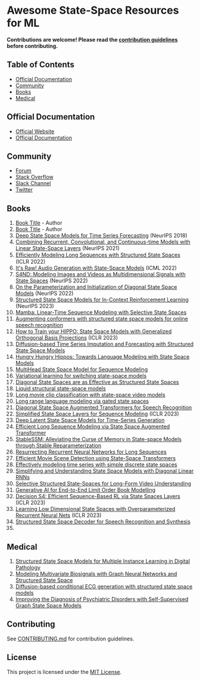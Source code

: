 # Awesome State-Space Resources for ML

**Contributions are welcome! Please read the [contribution guidelines](CONTRIBUTING.md) before contributing.**

## Table of Contents

- [Official Documentation](#official-documentation)
- [Community](#community)
- [Books](#books)
- [Medical](#medical)

## Official Documentation

- [Official Website](https://example.com)
- [Official Documentation](https://example.com/docs)

## Community

- [Forum](https://example.com/forum)
- [Stack Overflow](https://stackoverflow.com/questions/tagged/[topic])
- [Slack Channel](https://example.slack.com)
- [Twitter](https://twitter.com/[topic])

## Books

1. [Book Title](https://example.com/book1) - Author
2. [Book Title](https://example.com/book2) - Author
3. [Deep State Space Models for Time Series Forecasting](https://proceedings.neurips.cc/paper_files/paper/2018/file/5cf68969fb67aa6082363a6d4e6468e2-Paper.pdf) (NeurIPS 2018)
4. [Combining Recurrent, Convolutional, and Continuous-time Models with Linear State-Space Layers](https://arxiv.org/abs/2110.13985) (NeurIPS 2021)
5. [Eﬃciently Modeling Long Sequences with Structured State Spaces](https://arxiv.org/abs/2110.13985) (ICLR 2022)
6. [It's Raw! Audio Generation with State-Space Models](https://arxiv.org/abs/2202.09729) (ICML 2022)
7. [S4ND: Modeling Images and Videos as Multidimensional Signals with State Spaces](https://arxiv.org/abs/2210.06583) (NeurIPS 2022)
8. [On the Parameterization and Initialization of Diagonal State Space Models](https://arxiv.org/abs/2206.11893) (NeurIPS 2022)
9. [Structured State Space Models for In-Context Reinforcement Learning](https://arxiv.org/pdf/2303.03982.pdf) (NeurIPS 2023)
10. [Mamba: Linear-Time Sequence Modeling with Selective State Spaces](https://arxiv.org/abs/2312.00752)
11. [Augmenting conformers with structured state space models for online speech recognition](https://arxiv.org/abs/2309.08551)
12. [How to Train your HIPPO: State Space Models with Generalized Orthogonal Basis Projections](https://arxiv.org/abs/2206.12037) (ICLR 2023)
13. [Diffusion-based Time Series Imputation and Forecasting with Structured State Space Models](https://arxiv.org/abs/2208.09399)
14. [Hungry Hungry Hippos: Towards Language Modeling with State Space Models](https://arxiv.org/abs/2212.14052)
15. [MultiHead State Space Model for Sequence Modeling](https://arxiv.org/abs/2305.12498)
16. [Variational learning for switching state-space models](https://www.cs.toronto.edu/~hinton/absps/switch.pdf)
17. [Diagonal State Spaces are as Effective as Structured State Spaces](https://arxiv.org/abs/2203.14343)
18. [Liquid structural state-space models](https://arxiv.org/pdf/2209.12951.pdf)
19. [Long movie clip classification with state-space video models](https://arxiv.org/abs/2204.01692)
20. [Long range language modeling via gated state spaces](https://arxiv.org/abs/2206.13947)
21. [Diagonal State Space Augmented Transformers for Speech Recognition](https://arxiv.org/abs/2302.14120)
22. [Simplified State Space Layers for Sequence Modeling](https://arxiv.org/abs/2208.04933) (ICLR 2023)
23. [Deep Latent State Space Models for Time-Series Generation](https://arxiv.org/abs/2212.12749)
24. [Efficient Long Sequence Modeling via State Space Augmented Transformer](https://arxiv.org/abs/2212.08136)
25. [StableSSM: Alleviating the Curse of Memory in State-space Models through Stable Reparameterization](https://arxiv.org/abs/2311.14495)
26. [Resurrecting Recurrent Neural Networks for Long Sequences](https://arxiv.org/abs/2303.06349)
27. [Efficient Movie Scene Detection using State-Space Transformers](https://arxiv.org/abs/2212.14427)
28. [Effectively modeling time series with simple discrete state spaces](https://arxiv.org/abs/2303.09489)
29. [Simplifying and Understanding State Space Models with Diagonal Linear RNNs](https://arxiv.org/pdf/2212.00768.pdf)
30. [Selective Structured State-Spaces for Long-Form Video Understanding](https://arxiv.org/abs/2303.14526)
31. [Generative AI for End-to-End Limit Order Book Modelling](https://arxiv.org/abs/2309.00638)
32. [Decision S4: Efficient Sequence-Based RL via State Spaces Layers](https://arxiv.org/abs/2306.05167) (ICLR 2023)
33. [Learning Low Dimensional State Spaces with Overparameterized Recurrent Neural Nets](https://arxiv.org/abs/2210.14064) (ICLR 2023)
34. [Structured State Space Decoder for Speech Recognition and Synthesis](https://arxiv.org/abs/2210.17098)
35. 

## Medical
1. [Structured State Space Models for Multiple Instance Learning in Digital Pathology](https://arxiv.org/abs/2306.15789)
2. [Modeling Multivariate Biosignals with Graph Neural Networks and Structured State Space](https://arxiv.org/abs/2211.11176)
3. [Diffusion-based conditional ECG generation with structured state space models](https://arxiv.org/abs/2301.08227)
4. [Improving the Diagnosis of Psychiatric Disorders with Self-Supervised Graph State Space Models](https://arxiv.org/pdf/2206.03331.pdf)

## Contributing

See [CONTRIBUTING.md](CONTRIBUTING.md) for contribution guidelines.

## License

This project is licensed under the [MIT License](LICENSE).
